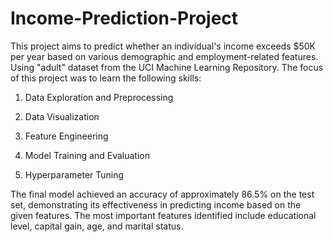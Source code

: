 # Income-Prediction-Project
This project aims to predict whether an individual's income exceeds $50K per year based on various demographic and employment-related features. Using "adult" dataset from the UCI Machine Learning Repository. The focus of this project was to learn the following skills:
1. Data Exploration and Preprocessing
   
2. Data Visualization
   
3. Feature Engineering
   
4. Model Training and Evaluation
   
5. Hyperparameter Tuning

The final model achieved an accuracy of approximately 86.5% on the test set, demonstrating its effectiveness in predicting income based on the given features. The most important features identified include educational level, capital gain, age, and marital status.

